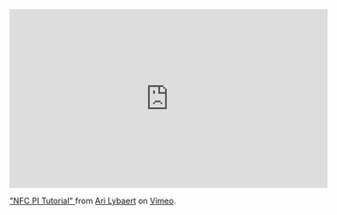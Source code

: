 <iframe src="https://player.vimeo.com/video/469434158" width="560" height="315" frameborder="0" webkitallowfullscreen mozallowfullscreen allowfullscreen></iframe>
<p><a href="https://vimeo.com/469434158">&quot;NFC PI Tutorial&quot; </a> from <a href="">Ari Lybaert</a> on <a href="https://vimeo.com">Vimeo</a>.</p>
